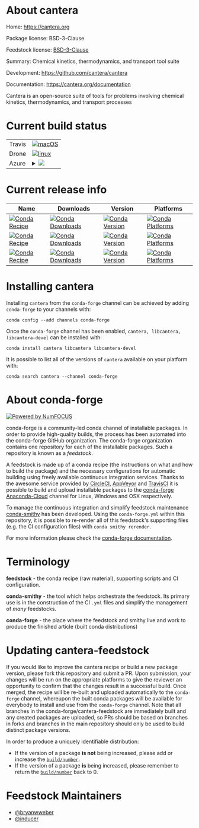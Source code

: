 About cantera
=============

Home: https://cantera.org

Package license: BSD-3-Clause

Feedstock license: [BSD-3-Clause](https://github.com/conda-forge/cantera-feedstock/blob/master/LICENSE.txt)

Summary: Chemical kinetics, thermodynamics, and transport tool suite

Development: https://github.com/cantera/cantera

Documentation: https://cantera.org/documentation

Cantera is an open-source suite of tools for problems involving chemical kinetics, thermodynamics, and transport processes

Current build status
====================


<table><tr>
    <td>Travis</td>
    <td>
      <a href="https://travis-ci.com/conda-forge/cantera-feedstock">
        <img alt="macOS" src="https://img.shields.io/travis/com/conda-forge/cantera-feedstock/master.svg?label=macOS">
      </a>
    </td>
  </tr><tr>
    <td>Drone</td>
    <td>
      <a href="https://cloud.drone.io/conda-forge/cantera-feedstock">
        <img alt="linux" src="https://img.shields.io/drone/build/conda-forge/cantera-feedstock/master.svg?label=Linux">
      </a>
    </td>
  </tr>
    
  <tr>
    <td>Azure</td>
    <td>
      <details>
        <summary>
          <a href="https://dev.azure.com/conda-forge/feedstock-builds/_build/latest?definitionId=11466&branchName=master">
            <img src="https://dev.azure.com/conda-forge/feedstock-builds/_apis/build/status/cantera-feedstock?branchName=master">
          </a>
        </summary>
        <table>
          <thead><tr><th>Variant</th><th>Status</th></tr></thead>
          <tbody><tr>
              <td>linux_64_numpy1.16python3.6.____cpython</td>
              <td>
                <a href="https://dev.azure.com/conda-forge/feedstock-builds/_build/latest?definitionId=11466&branchName=master">
                  <img src="https://dev.azure.com/conda-forge/feedstock-builds/_apis/build/status/cantera-feedstock?branchName=master&jobName=linux&configuration=linux_64_numpy1.16python3.6.____cpython" alt="variant">
                </a>
              </td>
            </tr><tr>
              <td>linux_64_numpy1.16python3.7.____cpython</td>
              <td>
                <a href="https://dev.azure.com/conda-forge/feedstock-builds/_build/latest?definitionId=11466&branchName=master">
                  <img src="https://dev.azure.com/conda-forge/feedstock-builds/_apis/build/status/cantera-feedstock?branchName=master&jobName=linux&configuration=linux_64_numpy1.16python3.7.____cpython" alt="variant">
                </a>
              </td>
            </tr><tr>
              <td>linux_64_numpy1.16python3.8.____cpython</td>
              <td>
                <a href="https://dev.azure.com/conda-forge/feedstock-builds/_build/latest?definitionId=11466&branchName=master">
                  <img src="https://dev.azure.com/conda-forge/feedstock-builds/_apis/build/status/cantera-feedstock?branchName=master&jobName=linux&configuration=linux_64_numpy1.16python3.8.____cpython" alt="variant">
                </a>
              </td>
            </tr><tr>
              <td>linux_64_numpy1.19python3.9.____cpython</td>
              <td>
                <a href="https://dev.azure.com/conda-forge/feedstock-builds/_build/latest?definitionId=11466&branchName=master">
                  <img src="https://dev.azure.com/conda-forge/feedstock-builds/_apis/build/status/cantera-feedstock?branchName=master&jobName=linux&configuration=linux_64_numpy1.19python3.9.____cpython" alt="variant">
                </a>
              </td>
            </tr><tr>
              <td>linux_aarch64_numpy1.16python3.6.____cpython</td>
              <td>
                <a href="https://dev.azure.com/conda-forge/feedstock-builds/_build/latest?definitionId=11466&branchName=master">
                  <img src="https://dev.azure.com/conda-forge/feedstock-builds/_apis/build/status/cantera-feedstock?branchName=master&jobName=linux&configuration=linux_aarch64_numpy1.16python3.6.____cpython" alt="variant">
                </a>
              </td>
            </tr><tr>
              <td>linux_aarch64_numpy1.16python3.7.____cpython</td>
              <td>
                <a href="https://dev.azure.com/conda-forge/feedstock-builds/_build/latest?definitionId=11466&branchName=master">
                  <img src="https://dev.azure.com/conda-forge/feedstock-builds/_apis/build/status/cantera-feedstock?branchName=master&jobName=linux&configuration=linux_aarch64_numpy1.16python3.7.____cpython" alt="variant">
                </a>
              </td>
            </tr><tr>
              <td>linux_aarch64_numpy1.16python3.8.____cpython</td>
              <td>
                <a href="https://dev.azure.com/conda-forge/feedstock-builds/_build/latest?definitionId=11466&branchName=master">
                  <img src="https://dev.azure.com/conda-forge/feedstock-builds/_apis/build/status/cantera-feedstock?branchName=master&jobName=linux&configuration=linux_aarch64_numpy1.16python3.8.____cpython" alt="variant">
                </a>
              </td>
            </tr><tr>
              <td>linux_aarch64_numpy1.19python3.9.____cpython</td>
              <td>
                <a href="https://dev.azure.com/conda-forge/feedstock-builds/_build/latest?definitionId=11466&branchName=master">
                  <img src="https://dev.azure.com/conda-forge/feedstock-builds/_apis/build/status/cantera-feedstock?branchName=master&jobName=linux&configuration=linux_aarch64_numpy1.19python3.9.____cpython" alt="variant">
                </a>
              </td>
            </tr><tr>
              <td>linux_ppc64le_numpy1.16python3.6.____cpython</td>
              <td>
                <a href="https://dev.azure.com/conda-forge/feedstock-builds/_build/latest?definitionId=11466&branchName=master">
                  <img src="https://dev.azure.com/conda-forge/feedstock-builds/_apis/build/status/cantera-feedstock?branchName=master&jobName=linux&configuration=linux_ppc64le_numpy1.16python3.6.____cpython" alt="variant">
                </a>
              </td>
            </tr><tr>
              <td>linux_ppc64le_numpy1.16python3.7.____cpython</td>
              <td>
                <a href="https://dev.azure.com/conda-forge/feedstock-builds/_build/latest?definitionId=11466&branchName=master">
                  <img src="https://dev.azure.com/conda-forge/feedstock-builds/_apis/build/status/cantera-feedstock?branchName=master&jobName=linux&configuration=linux_ppc64le_numpy1.16python3.7.____cpython" alt="variant">
                </a>
              </td>
            </tr><tr>
              <td>linux_ppc64le_numpy1.16python3.8.____cpython</td>
              <td>
                <a href="https://dev.azure.com/conda-forge/feedstock-builds/_build/latest?definitionId=11466&branchName=master">
                  <img src="https://dev.azure.com/conda-forge/feedstock-builds/_apis/build/status/cantera-feedstock?branchName=master&jobName=linux&configuration=linux_ppc64le_numpy1.16python3.8.____cpython" alt="variant">
                </a>
              </td>
            </tr><tr>
              <td>linux_ppc64le_numpy1.19python3.9.____cpython</td>
              <td>
                <a href="https://dev.azure.com/conda-forge/feedstock-builds/_build/latest?definitionId=11466&branchName=master">
                  <img src="https://dev.azure.com/conda-forge/feedstock-builds/_apis/build/status/cantera-feedstock?branchName=master&jobName=linux&configuration=linux_ppc64le_numpy1.19python3.9.____cpython" alt="variant">
                </a>
              </td>
            </tr><tr>
              <td>osx_64_numpy1.16python3.6.____cpython</td>
              <td>
                <a href="https://dev.azure.com/conda-forge/feedstock-builds/_build/latest?definitionId=11466&branchName=master">
                  <img src="https://dev.azure.com/conda-forge/feedstock-builds/_apis/build/status/cantera-feedstock?branchName=master&jobName=osx&configuration=osx_64_numpy1.16python3.6.____cpython" alt="variant">
                </a>
              </td>
            </tr><tr>
              <td>osx_64_numpy1.16python3.7.____cpython</td>
              <td>
                <a href="https://dev.azure.com/conda-forge/feedstock-builds/_build/latest?definitionId=11466&branchName=master">
                  <img src="https://dev.azure.com/conda-forge/feedstock-builds/_apis/build/status/cantera-feedstock?branchName=master&jobName=osx&configuration=osx_64_numpy1.16python3.7.____cpython" alt="variant">
                </a>
              </td>
            </tr><tr>
              <td>osx_64_numpy1.16python3.8.____cpython</td>
              <td>
                <a href="https://dev.azure.com/conda-forge/feedstock-builds/_build/latest?definitionId=11466&branchName=master">
                  <img src="https://dev.azure.com/conda-forge/feedstock-builds/_apis/build/status/cantera-feedstock?branchName=master&jobName=osx&configuration=osx_64_numpy1.16python3.8.____cpython" alt="variant">
                </a>
              </td>
            </tr><tr>
              <td>osx_64_numpy1.19python3.9.____cpython</td>
              <td>
                <a href="https://dev.azure.com/conda-forge/feedstock-builds/_build/latest?definitionId=11466&branchName=master">
                  <img src="https://dev.azure.com/conda-forge/feedstock-builds/_apis/build/status/cantera-feedstock?branchName=master&jobName=osx&configuration=osx_64_numpy1.19python3.9.____cpython" alt="variant">
                </a>
              </td>
            </tr>
          </tbody>
        </table>
      </details>
    </td>
  </tr>
</table>

Current release info
====================

| Name | Downloads | Version | Platforms |
| --- | --- | --- | --- |
| [![Conda Recipe](https://img.shields.io/badge/recipe-cantera-green.svg)](https://anaconda.org/conda-forge/cantera) | [![Conda Downloads](https://img.shields.io/conda/dn/conda-forge/cantera.svg)](https://anaconda.org/conda-forge/cantera) | [![Conda Version](https://img.shields.io/conda/vn/conda-forge/cantera.svg)](https://anaconda.org/conda-forge/cantera) | [![Conda Platforms](https://img.shields.io/conda/pn/conda-forge/cantera.svg)](https://anaconda.org/conda-forge/cantera) |
| [![Conda Recipe](https://img.shields.io/badge/recipe-libcantera-green.svg)](https://anaconda.org/conda-forge/libcantera) | [![Conda Downloads](https://img.shields.io/conda/dn/conda-forge/libcantera.svg)](https://anaconda.org/conda-forge/libcantera) | [![Conda Version](https://img.shields.io/conda/vn/conda-forge/libcantera.svg)](https://anaconda.org/conda-forge/libcantera) | [![Conda Platforms](https://img.shields.io/conda/pn/conda-forge/libcantera.svg)](https://anaconda.org/conda-forge/libcantera) |
| [![Conda Recipe](https://img.shields.io/badge/recipe-libcantera--devel-green.svg)](https://anaconda.org/conda-forge/libcantera-devel) | [![Conda Downloads](https://img.shields.io/conda/dn/conda-forge/libcantera-devel.svg)](https://anaconda.org/conda-forge/libcantera-devel) | [![Conda Version](https://img.shields.io/conda/vn/conda-forge/libcantera-devel.svg)](https://anaconda.org/conda-forge/libcantera-devel) | [![Conda Platforms](https://img.shields.io/conda/pn/conda-forge/libcantera-devel.svg)](https://anaconda.org/conda-forge/libcantera-devel) |

Installing cantera
==================

Installing `cantera` from the `conda-forge` channel can be achieved by adding `conda-forge` to your channels with:

```
conda config --add channels conda-forge
```

Once the `conda-forge` channel has been enabled, `cantera, libcantera, libcantera-devel` can be installed with:

```
conda install cantera libcantera libcantera-devel
```

It is possible to list all of the versions of `cantera` available on your platform with:

```
conda search cantera --channel conda-forge
```


About conda-forge
=================

[![Powered by NumFOCUS](https://img.shields.io/badge/powered%20by-NumFOCUS-orange.svg?style=flat&colorA=E1523D&colorB=007D8A)](http://numfocus.org)

conda-forge is a community-led conda channel of installable packages.
In order to provide high-quality builds, the process has been automated into the
conda-forge GitHub organization. The conda-forge organization contains one repository
for each of the installable packages. Such a repository is known as a *feedstock*.

A feedstock is made up of a conda recipe (the instructions on what and how to build
the package) and the necessary configurations for automatic building using freely
available continuous integration services. Thanks to the awesome service provided by
[CircleCI](https://circleci.com/), [AppVeyor](https://www.appveyor.com/)
and [TravisCI](https://travis-ci.com/) it is possible to build and upload installable
packages to the [conda-forge](https://anaconda.org/conda-forge)
[Anaconda-Cloud](https://anaconda.org/) channel for Linux, Windows and OSX respectively.

To manage the continuous integration and simplify feedstock maintenance
[conda-smithy](https://github.com/conda-forge/conda-smithy) has been developed.
Using the ``conda-forge.yml`` within this repository, it is possible to re-render all of
this feedstock's supporting files (e.g. the CI configuration files) with ``conda smithy rerender``.

For more information please check the [conda-forge documentation](https://conda-forge.org/docs/).

Terminology
===========

**feedstock** - the conda recipe (raw material), supporting scripts and CI configuration.

**conda-smithy** - the tool which helps orchestrate the feedstock.
                   Its primary use is in the construction of the CI ``.yml`` files
                   and simplify the management of *many* feedstocks.

**conda-forge** - the place where the feedstock and smithy live and work to
                  produce the finished article (built conda distributions)


Updating cantera-feedstock
==========================

If you would like to improve the cantera recipe or build a new
package version, please fork this repository and submit a PR. Upon submission,
your changes will be run on the appropriate platforms to give the reviewer an
opportunity to confirm that the changes result in a successful build. Once
merged, the recipe will be re-built and uploaded automatically to the
`conda-forge` channel, whereupon the built conda packages will be available for
everybody to install and use from the `conda-forge` channel.
Note that all branches in the conda-forge/cantera-feedstock are
immediately built and any created packages are uploaded, so PRs should be based
on branches in forks and branches in the main repository should only be used to
build distinct package versions.

In order to produce a uniquely identifiable distribution:
 * If the version of a package **is not** being increased, please add or increase
   the [``build/number``](https://conda.io/docs/user-guide/tasks/build-packages/define-metadata.html#build-number-and-string).
 * If the version of a package **is** being increased, please remember to return
   the [``build/number``](https://conda.io/docs/user-guide/tasks/build-packages/define-metadata.html#build-number-and-string)
   back to 0.

Feedstock Maintainers
=====================

* [@bryanwweber](https://github.com/bryanwweber/)
* [@inducer](https://github.com/inducer/)

